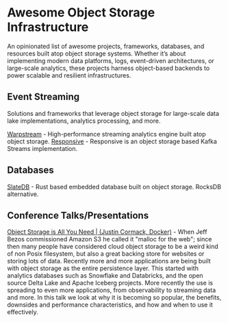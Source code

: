 # Awesome Object Storage Infrastructure

An opinionated list of awesome projects, frameworks, databases, and resources built atop object storage systems. Whether it’s about implementing modern data platforms, logs, event-driven architectures, or large-scale analytics, these projects harness object-based backends to power scalable and resilient infrastructures.

## Event Streaming
Solutions and frameworks that leverage object storage for large-scale data lake implementations, analytics processing, and more.

[Warpstream](https://docs.warpstream.com/) - High-performance streaming analytics engine built atop object storage.
[Responsive](https://www.responsive.dev/) - Responsive is an object storage based Kafka Streams implementation.

## Databases

[SlateDB](https://slatedb.io/) - Rust based embedded database built on object storage. RocksDB alternative.

## Conference Talks/Presentations

[Object Storage is All You Need | (Justin Cormack, Docker)](https://www.youtube.com/watch?v=ei0wwTy6_G4) - When Jeff Bezos commissioned Amazon S3 he called it "malloc for the web"; since then many people have considered cloud object storage to be a weird kind of non Posix filesystem, but also a great backing store for websites or storing lots of data. Recently more and more applications are being built with object storage as the entire persistence layer. This started with analytics databases such as Snowflake and Databricks, and the open source Delta Lake and Apache Iceberg projects. More recently the use is spreading to even more applications, from observability to streaming data and more. In this talk we look at why it is becoming so popular, the benefits, downsides and performance characteristics, and how and when to use it effectively.
